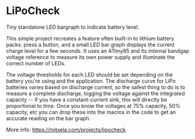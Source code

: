 # LiPoCheck

Tiny standalone LED bargraph to indicate battery level.

This simple project recreates a feature often built-in to lithium battery packs: press a button, and a small LED bar graph displays the current charge level for a few seconds. It uses an ATtiny85 and its internal bandgap voltage reference to measure its own power supply and illuminate the correct number of LEDs. 

The voltage thresholds for each LED should be set depending on the battery you're using and the application. The discharge curve for LiPo batteries varies based on discharge current, so the safest thing to do is to measure a complete discharge, logging the voltage against the integrated capacity -- if you have a constant-current sink, this will directly be proportional to time. Once you know the voltages at 75% capacity, 50% capacity, etc you can drop these into the macros in the code to get an accurate reading on the bar graph.

More info: https://mitxela.com/projects/lipocheck
